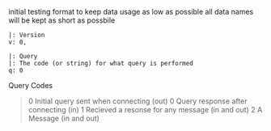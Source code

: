 initial testing format
to keep data usage as low as possible
all data names will be kept as short as possbile
```
|: Version
v: 0,

|: Query
|: The code (or string) for what query is performed
q: 0
```

Query Codes

> 0 Initial query sent when connecting  (out)
> 0 Query response after connecting (in)
> 1 Recieved a resonse for any message (in and out)
> 2 A Message (in and out)
